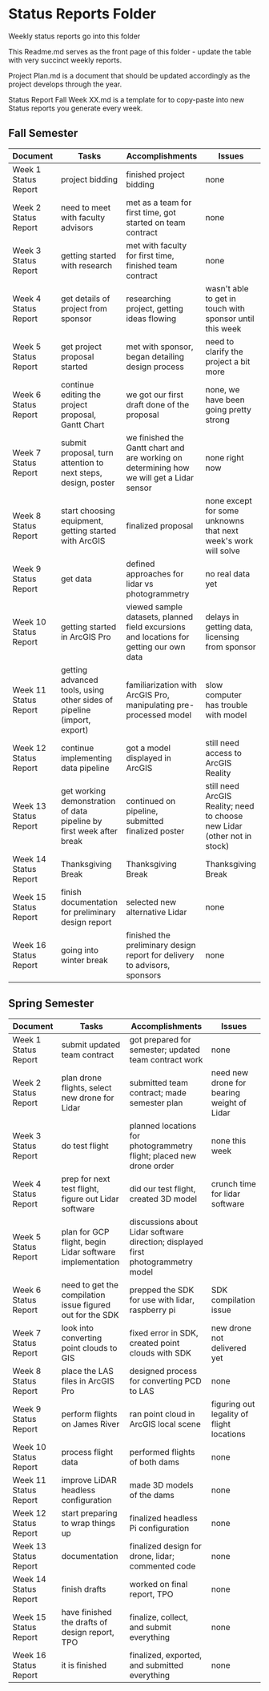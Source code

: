 # Status Reports Folder
Weekly status reports go into this folder

This Readme.md serves as the front page of this folder - update the table with very succinct weekly reports.

Project Plan.md is a document that should be updated accordingly as the project develops through the year.

Status Report Fall Week XX.md is a template for to copy-paste into new Status reports you generate every week.

## Fall Semester

| Document | Tasks | Accomplishments | Issues |
|---|---|---|---|
| Week 1 Status Report | project bidding | finished project bidding | none |
| Week 2 Status Report | need to meet with faculty advisors | met as a team for first time, got started on team contract | none |
| Week 3 Status Report | getting started with research | met with faculty for first time, finished team contract | none |
| Week 4 Status Report | get details of project from sponsor | researching project, getting ideas flowing | wasn't able to get in touch with sponsor until this week |
| Week 5 Status Report | get project proposal started | met with sponsor, began detailing design process | need to clarify the project a bit more |
| Week 6 Status Report | continue editing the project proposal, Gantt Chart | we got our first draft done of the proposal | none, we have been going pretty strong |
| Week 7 Status Report | submit proposal, turn attention to next steps, design, poster | we finished the Gantt chart and are working on determining how we will get a Lidar sensor | none right now |
| Week 8 Status Report | start choosing equipment, getting started with ArcGIS | finalized proposal | none except for some unknowns that next week's work will solve |
| Week 9 Status Report | get data | defined approaches for lidar vs photogrammetry | no real data yet |
| Week 10 Status Report | getting started in ArcGIS Pro | viewed sample datasets, planned field excursions and locations for getting our own data | delays in getting data, licensing from sponsor |
| Week 11 Status Report | getting advanced tools, using other sides of pipeline (import, export) | familiarization with ArcGIS Pro, manipulating pre-processed model | slow computer has trouble with model |
| Week 12 Status Report | continue implementing data pipeline | got a model displayed in ArcGIS | still need access to ArcGIS Reality |
| Week 13 Status Report | get working demonstration of data pipeline by first week after break | continued on pipeline, submitted finalized poster | still need ArcGIS Reality; need to choose new Lidar (other not in stock) |
| Week 14 Status Report | Thanksgiving Break | Thanksgiving Break | Thanksgiving Break |
| Week 15 Status Report | finish documentation for preliminary design report | selected new alternative Lidar | none |
| Week 16 Status Report | going into winter break | finished the preliminary design report for delivery to advisors, sponsors | none |

## Spring Semester

| Document | Tasks | Accomplishments| Issues |
|---|---|---|---|
| Week 1 Status Report | submit updated team contract | got prepared for semester; updated team contract work | none |
| Week 2 Status Report | plan drone flights, select new drone for Lidar | submitted team contract; made semester plan | need new drone for bearing weight of Lidar |
| Week 3 Status Report | do test flight | planned locations for photogrammetry flight; placed new drone order | none this week |
| Week 4 Status Report | prep for next test flight, figure out Lidar software | did our test flight, created 3D model | crunch time for lidar software |
| Week 5 Status Report | plan for GCP flight, begin Lidar software implementation | discussions about Lidar software direction; displayed first photogrammetry model |  |
| Week 6 Status Report | need to get the compilation issue figured out for the SDK | prepped the SDK for use with lidar, raspberry pi | SDK compilation issue |
| Week 7 Status Report | look into converting point clouds to GIS | fixed error in SDK, created point clouds with SDK | new drone not delivered yet |
| Week 8 Status Report | place the LAS files in ArcGIS Pro | designed process for converting PCD to LAS | none |
| Week 9 Status Report | perform flights on James River | ran point cloud in ArcGIS local scene | figuring out legality of flight locations |
| Week 10 Status Report | process flight data | performed flights of both dams | none |
| Week 11 Status Report | improve LiDAR headless configuration | made 3D models of the dams | none |
| Week 12 Status Report | start preparing to wrap things up | finalized headless Pi configuration | none |
| Week 13 Status Report | documentation | finalized design for drone, lidar; commented code | none |
| Week 14 Status Report | finish drafts | worked on final report, TPO | none |
| Week 15 Status Report | have finished the drafts of design report, TPO | finalize, collect, and submit everything | none |
| Week 16 Status Report | it is finished | finalized, exported, and submitted everything | none |

